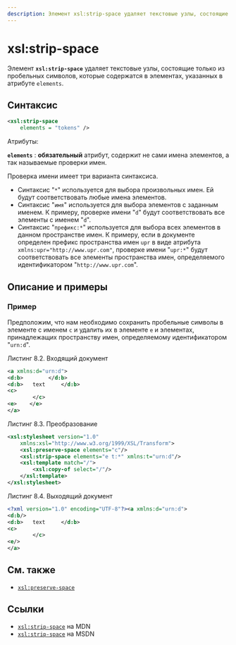 ```yaml
---
description: Элемент xsl:strip-space удаляет текстовые узлы, состоящие только из пробельных символов, которые содержатся в элементах, указанных в атрибуте elements
---
```


# xsl:strip-space

Элемент **`xsl:strip-space`** удаляет текстовые узлы, состоящие только из пробельных символов, которые содержатся в элементах, указанных в атрибуте `elements`.

## Синтаксис

```xml
<xsl:strip-space
    elements = "tokens" />
```

Атрибуты:

**`elements`**
: **обязательный** атрибут, содержит не сами имена элементов, а так называемые проверки имен.

Проверка имени имеет три варианта синтаксиса.

- Синтаксис "`*`" используется для выбора произвольных имен. Ей будут соответствовать любые имена элементов.
- Синтаксис "`имя`" используется для выбора элементов с заданным именем. К примеру, проверке имени "`d`" будут соответствовать все элементы с именем "`d`".
- Синтаксис "`префикс:*`" используется для выбора всех элементов в данном пространстве имен. К примеру, если в документе определен префикс пространства имен `upr` в виде атрибута `xmlns:upr="http://www.upr.com"`, проверке имени "`upr:*`" будут соответствовать все элементы пространства имен, определяемого идентификатором "`http://www.upr.com`".

## Описание и примеры

### Пример

Предположим, что нам необходимо сохранить пробельные символы в элементе с именем `c` и удалить их в элементе `e` и элементах, принадлежащих пространству имен, определяемому идентификатором "`urn:d`".

Листинг 8.2. Входящий документ

```xml
<a xmlns:d="urn:d">
<d:b>        </d:b>
<d:b>   text     </d:b>
<c>
        </c>
<e>    </e>
</a>
```

Листинг 8.3. Преобразование

```xml
<xsl:stylesheet version="1.0"
    xmlns:xsl="http://www.w3.org/1999/XSL/Transform">
    <xsl:preserve-space elements="c"/>
    <xsl:strip-space elements="e t:*" xmlns:t="urn:d"/>
    <xsl:template match="/">
        <xsl:copy-of select="/"/>
    </xsl:template>
</xsl:stylesheet>
```

Листинг 8.4. Выходящий документ

```xml
<?xml version="1.0" encoding="UTF-8"?><a xmlns:d="urn:d">
<d:b/>
<d:b>   text     </d:b>
<c>
        </c>
<e/>
</a>
```

## См. также

- [`xsl:preserve-space`](xsl-preserve-space.md)

## Ссылки

- [`xsl:strip-space`](https://developer.mozilla.org/en/XSLT/strip-space) на MDN
- [`xsl:strip-space`](https://msdn.microsoft.com/en-us/library/ms256473.aspx) на MSDN
